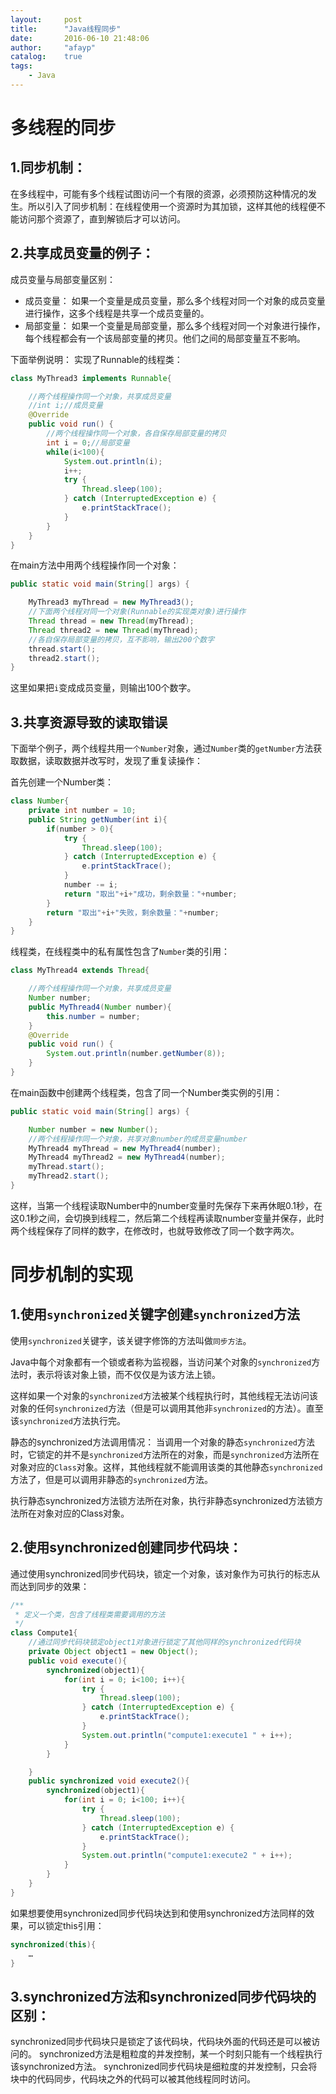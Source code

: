 ```yaml
---
layout:     post
title:      "Java线程同步"
date:       2016-06-10 21:48:06
author:     "afayp"
catalog:    true
tags:
    - Java
---
```




# 多线程的同步
## 1.同步机制：
在多线程中，可能有多个线程试图访问一个有限的资源，必须预防这种情况的发生。所以引入了同步机制：在线程使用一个资源时为其加锁，这样其他的线程便不能访问那个资源了，直到解锁后才可以访问。

<!--more-->
## 2.共享成员变量的例子：
成员变量与局部变量区别：
> 
- 成员变量：
如果一个变量是成员变量，那么多个线程对同一个对象的成员变量进行操作，这多个线程是共享一个成员变量的。
- 局部变量：
如果一个变量是局部变量，那么多个线程对同一个对象进行操作，每个线程都会有一个该局部变量的拷贝。他们之间的局部变量互不影响。

下面举例说明：
实现了Runnable的线程类：
```java
class MyThread3 implements Runnable{

    //两个线程操作同一个对象，共享成员变量
    //int i;//成员变量
    @Override
    public void run() {
        //两个线程操作同一个对象，各自保存局部变量的拷贝
        int i = 0;//局部变量
        while(i<100){
            System.out.println(i);
            i++;
            try {
                Thread.sleep(100);
            } catch (InterruptedException e) {
                e.printStackTrace();
            }
        }
    }
}
```
在main方法中用两个线程操作同一个对象：
```java
public static void main(String[] args) {

    MyThread3 myThread = new MyThread3();
    //下面两个线程对同一个对象(Runnable的实现类对象)进行操作
    Thread thread = new Thread(myThread);
    Thread thread2 = new Thread(myThread);
    //各自保存局部变量的拷贝，互不影响，输出200个数字
    thread.start();
    thread2.start();
}
```
这里如果把`i`变成成员变量，则输出100个数字。

## 3.共享资源导致的读取错误
下面举个例子，两个线程共用一`个Number`对象，通过`Number`类的`getNumber`方法获取数据，读取数据并改写时，发现了重复读操作：

首先创建一个Number类：
```java
class Number{
    private int number = 10;
    public String getNumber(int i){
        if(number > 0){
            try {
                Thread.sleep(100);
            } catch (InterruptedException e) {
                e.printStackTrace();
            }
            number -= i;
            return "取出"+i+"成功，剩余数量："+number;
        }
        return "取出"+i+"失败，剩余数量："+number;
    }
}
```
线程类，在线程类中的私有属性包含了`Number`类的引用：
```java
class MyThread4 extends Thread{

    //两个线程操作同一个对象，共享成员变量
    Number number;
    public MyThread4(Number number){
        this.number = number;
    }
    @Override
    public void run() {
        System.out.println(number.getNumber(8));
    }
}
```
在main函数中创建两个线程类，包含了同一个Number类实例的引用：
```java
public static void main(String[] args) {

    Number number = new Number();
    //两个线程操作同一个对象，共享对象number的成员变量number
    MyThread4 myThread = new MyThread4(number);
    MyThread4 myThread2 = new MyThread4(number);
    myThread.start();
    myThread2.start();
}
```
这样，当第一个线程读取Number中的number变量时先保存下来再休眠0.1秒，在这0.1秒之间，会切换到线程二，然后第二个线程再读取number变量并保存，此时两个线程保存了同样的数字，在修改时，也就导致修改了同一个数字两次。



# 同步机制的实现

## 1.使用`synchronized`关键字创建`synchronized`方法
使用`synchronized`关键字，该关键字修饰的方法叫做`同步方法`。

Java中每个对象都有一个锁或者称为监视器，当访问某个对象的`synchronized`方法时，表示将该对象上锁，而不仅仅是为该方法上锁。

这样如果一个对象的`synchronized`方法被某个线程执行时，其他线程无法访问该对象的任何`synchronized`方法（但是可以调用其他非`synchronized`的方法）。直至该`synchronized`方法执行完。

静态的synchronized方法调用情况：
当调用一个对象的静态`synchronized`方法时，它锁定的并不是`synchronized`方法所在的对象，而是`synchronized`方法所在对象对应的`Class`对象。这样，其他线程就不能调用该类的其他静态`synchronized`方法了，但是可以调用非静态的`synchronized`方法。

执行静态synchronized方法锁方法所在对象，执行非静态synchronized方法锁方法所在对象对应的Class对象。

## 2.使用synchronized创建同步代码块：
通过使用synchronized同步代码块，锁定一个对象，该对象作为可执行的标志从而达到同步的效果：
```java
/**
 * 定义一个类，包含了线程类需要调用的方法
 */
class Compute1{
    //通过同步代码块锁定object1对象进行锁定了其他同样的synchronized代码块
    private Object object1 = new Object();
    public void execute(){
        synchronized(object1){
            for(int i = 0; i<100; i++){
                try {
                    Thread.sleep(100);
                } catch (InterruptedException e) {
                    e.printStackTrace();
                }
                System.out.println("compute1:execute1 " + i++);
            }
        }

    }
    public synchronized void execute2(){
        synchronized(object1){
            for(int i = 0; i<100; i++){
                try {
                    Thread.sleep(100);
                } catch (InterruptedException e) {
                    e.printStackTrace();
                }
                System.out.println("compute1:execute2 " + i++);
            }
        }
    }
}
```

如果想要使用synchronized同步代码块达到和使用synchronized方法同样的效果，可以锁定this引用：
```java
synchronized(this){
    …
}
```

## 3.synchronized方法和synchronized同步代码块的区别：
> 
synchronized同步代码块只是锁定了该代码块，代码块外面的代码还是可以被访问的。
synchronized方法是粗粒度的并发控制，某一个时刻只能有一个线程执行该synchronized方法。
synchronized同步代码块是细粒度的并发控制，只会将块中的代码同步，代码块之外的代码可以被其他线程同时访问。

